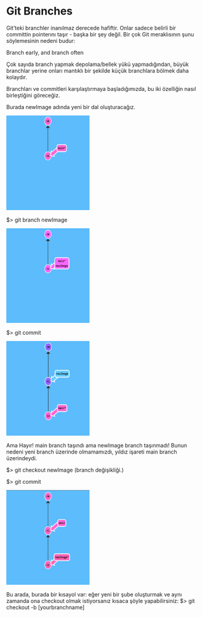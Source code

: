 # Git Branches

Git'teki branchler inanılmaz derecede hafiftir. Onlar sadece belirli bir committin pointerını taşır - başka bir şey değil. Bir çok Git meraklısının şunu söylemesinin nedeni budur: 

Branch early, and branch often

Çok sayıda branch yapmak depolama/bellek yükü yapmadığından, büyük branchlar yerine onları mantıklı bir şekilde küçük branchlara bölmek daha kolaydır.

Branchları ve commitleri karşılaştırmaya başladığımızda, bu iki özelliğin nasıl birleştiğini göreceğiz.

Burada newImage adında yeni bir dal oluşturacağız.

<img src="pics/task2.png" width="220" height="250"/>

$> git branch newImage

<img src="pics/task2_2.png" width="220" height="250"/>

$> git commit

<img src="pics/task2_3.png" width="220" height="250"/>

Ama Hayır! main branch taşındı ama newImage branch taşınmadı! Bunun nedeni yeni branch üzerinde olmamamızdı, yıldız işareti main branch üzerindeydi.

$> git checkout newImage (branch değişikliği.)

$> git commit

<img src="pics/task2_4.png" width="220" height="250"/>


Bu arada, burada bir kısayol var: eğer yeni bir şube oluşturmak ve aynı zamanda ona checkout olmak istiyorsanız kısaca şöyle yapabilirsiniz:
$> git checkout -b [yourbranchname]

